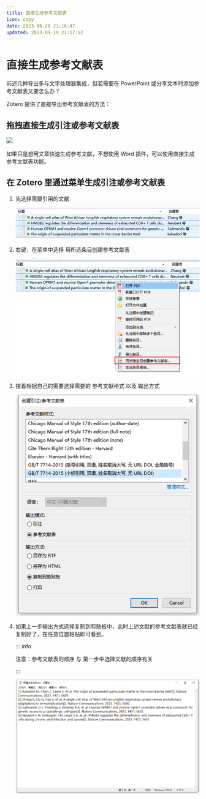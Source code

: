 ```yaml
---
title: 直接生成参考文献表
icon: copy
date: 2023-06-28 21:16:47
updated: 2023-09-19 21:17:52
---
```


# 直接生成参考文献表

前述几种导出多与文字处理器集成，但若需要在 PowerPoint 或分享文本时添加参考文献表又要怎么办？

Zotero 提供了直接导出参考文献表的方法：

## 拖拽直接生成引注或参考文献表

<img src="https://cdn.nlark.com/yuque/0/2022/gif/2804696/1667113643722-a24af191-d004-4013-bd75-8cf016ddf31f.gif" width="2880" id="u616f41ee" class="ne-image">

如果只是想用文章快速生成参考文献，不想使用 Word 插件，可以使用直接生成参考文献表功能。

## 在 Zotero 里通过菜单生成引注或参考文献表

1. 先选择需要引用的文献

    ![选择参考文献](../assets/image-zotero-选择参考文献.png)

2. 右键，在菜单中选择 用所选条目创建参考文献表

    ![创建参考文献表](../assets/image-zotero-创建参考文献表.png)

3. 接着根据自己的需要选择需要的 参考文献格式 以及 输出方式

    ![选择引文格式及输出方式](../assets/image-zotero-选择引文格式及输出方式.png)

4. 如果上一步输出方式选择复制到剪贴板中，此时上述文献的参考文献表就已经复制好了，在任意位置粘贴即可看到。

    ::: info

    注意：参考文献表的顺序 与 第一步中选择文献的顺序有关

    :::

    ![粘贴参考文献表](../assets/image-粘贴参考文献表.png)
